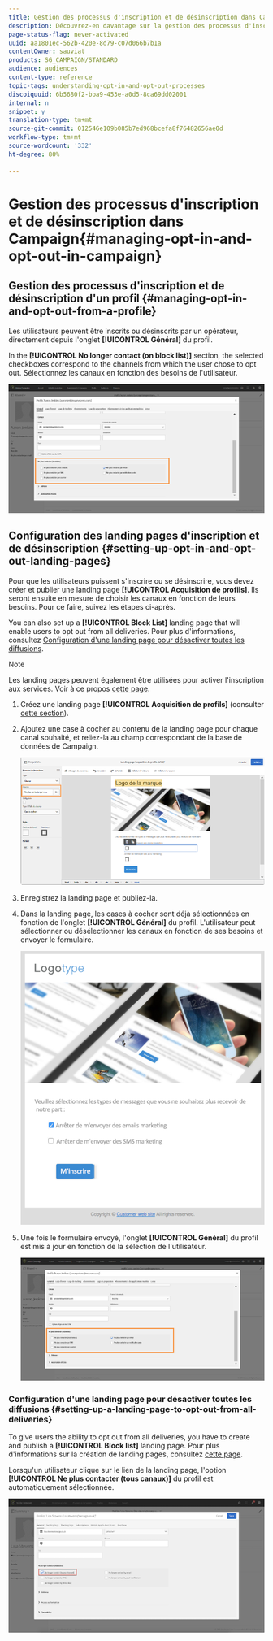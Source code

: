 ```yaml
---
title: Gestion des processus d'inscription et de désinscription dans Campaign
description: Découvrez-en davantage sur la gestion des processus d'inscription et de désinscription dans Adobe Campaign
page-status-flag: never-activated
uuid: aa1801ec-562b-420e-8d79-c07d066b7b1a
contentOwner: sauviat
products: SG_CAMPAIGN/STANDARD
audience: audiences
content-type: reference
topic-tags: understanding-opt-in-and-opt-out-processes
discoiquuid: 6b5680f2-bba9-453e-a0d5-8ca69dd02001
internal: n
snippet: y
translation-type: tm+mt
source-git-commit: 012546e109b085b7ed968bcefa8f76482656ae0d
workflow-type: tm+mt
source-wordcount: '332'
ht-degree: 80%

---
```



# Gestion des processus d&#39;inscription et de désinscription dans Campaign{#managing-opt-in-and-opt-out-in-campaign}

## Gestion des processus d&#39;inscription et de désinscription d&#39;un profil {#managing-opt-in-and-opt-out-from-a-profile}

Les utilisateurs peuvent être inscrits ou désinscrits par un opérateur, directement depuis l&#39;onglet **[!UICONTROL Général]** du profil.

In the **[!UICONTROL No longer contact (on block list)]** section, the selected checkboxes correspond to the channels from which the user chose to opt out. Sélectionnez les canaux en fonction des besoins de l&#39;utilisateur.

![](assets/optin_landingpage_3.png)

## Configuration des landing pages d&#39;inscription et de désinscription  {#setting-up-opt-in-and-opt-out-landing-pages}

Pour que les utilisateurs puissent s&#39;inscrire ou se désinscrire, vous devez créer et publier une landing page **[!UICONTROL Acquisition de profils]**. Ils seront ensuite en mesure de choisir les canaux en fonction de leurs besoins. Pour ce faire, suivez les étapes ci-après.

You can also set up a **[!UICONTROL Block List]** landing page that will enable users to opt out from all deliveries. Pour plus d&#39;informations, consultez [Configuration d&#39;une landing page pour désactiver toutes les diffusions](#setting-up-a-landing-page-to-opt-out-from-all-deliveries).

>[!NOTE]
>
>Les landing pages peuvent également être utilisées pour activer l&#39;inscription aux services. Voir à ce propos [cette page](../../channels/using/configuring-landing-page.md#linking-a-landing-page-to-a-service).

1. Créez une landing page **[!UICONTROL Acquisition de profils]** (consulter [cette section](../../channels/using/getting-started-with-landing-pages.md)).
1. Ajoutez une case à cocher au contenu de la landing page pour chaque canal souhaité, et reliez-la au champ correspondant de la base de données de Campaign.

   ![](assets/optin_landingpage_1.png)

1. Enregistrez la landing page et publiez-la.
1. Dans la landing page, les cases à cocher sont déjà sélectionnées en fonction de l&#39;onglet **[!UICONTROL Général]** du profil. L&#39;utilisateur peut sélectionner ou désélectionner les canaux en fonction de ses besoins et envoyer le formulaire.

   ![](assets/optin_landingpage_2.png)

1. Une fois le formulaire envoyé, l&#39;onglet **[!UICONTROL Général]** du profil est mis à jour en fonction de la sélection de l&#39;utilisateur.

   ![](assets/optin_landingpage_3.png)

### Configuration d&#39;une landing page pour désactiver toutes les diffusions {#setting-up-a-landing-page-to-opt-out-from-all-deliveries}

To give users the ability to opt out from all deliveries, you have to create and publish a **[!UICONTROL Block list]** landing page. Pour plus d&#39;informations sur la création de landing pages, consultez [cette page](../../channels/using/getting-started-with-landing-pages.md).

Lorsqu&#39;un utilisateur clique sur le lien de la landing page, l&#39;option **[!UICONTROL Ne plus contacter (tous canaux)]** du profil est automatiquement sélectionnée.

![](assets/blocklisting_allchannels.png)

